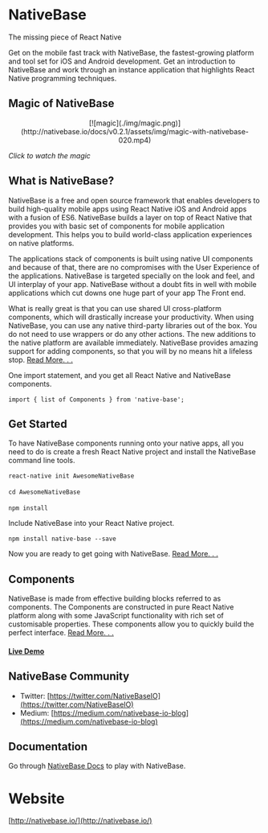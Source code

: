 # NativeBase
The missing piece of React Native

Get on the mobile fast track with NativeBase, the fastest-growing platform and tool set for iOS and Android development. Get an introduction to NativeBase and work through an instance application that highlights React Native programming techniques.

####
## Magic of NativeBase
<center>[![magic](./img/magic.png)](http://nativebase.io/docs/v0.2.1/assets/img/magic-with-nativebase-020.mp4)</center>

<i>Click to watch the magic</i>

####
## What is NativeBase?
NativeBase is a free and open source framework that enables developers to build high-quality mobile apps using React Native iOS and Android apps with a fusion of ES6. NativeBase builds a layer on top of React Native that provides you with basic set of components for mobile application development. This helps you to build world-class application experiences on native platforms.


The applications stack of components is built using native UI components and because of that, there are no compromises with the User Experience of the applications. NativeBase is targeted specially on the look and feel, and UI interplay of your app. NativeBase without a doubt fits in well with mobile applications which cut downs one huge part of your app The Front end.

What is really great is that you can use shared UI cross-platform components, which will drastically increase your productivity. When using NativeBase, you can use any native third-party libraries out of the box. You do not need to use wrappers or do any other actions. The new additions to the native platform are available immediately. NativeBase provides amazing support for adding components, so that you will by no means hit a lifeless stop. [Read More. . .](http://nativebase.io/documentation)

One import statement, and you get all React Native and NativeBase components.
```
import { list of Components } from 'native-base';
```

####
## Get Started

To have NativeBase components running onto your native apps, all you need to do is create a fresh React Native project and install the NativeBase command line tools.

```
react-native init AwesomeNativeBase

cd AwesomeNativeBase

npm install
```

Include NativeBase into your React Native project.
```
npm install native-base --save
```

Now you are ready to get going with NativeBase. [Read More. . .](http://nativebase.io/documentation)

####
## Components

NativeBase is made from effective building blocks referred to as components. The Components are constructed in pure React Native platform along with some JavaScript functionality with rich set of customisable properties. These components allow you to quickly build the perfect interface. [Read More. . .](http://nativebase.io/documentation)

#### [**Live Demo**](http://nativebase.io/components)

####
## NativeBase Community

*	Twitter: [https://twitter.com/NativeBaseIO](https://twitter.com/NativeBaseIO)
*	Medium: [https://medium.com/nativebase-io-blog](https://medium.com/nativebase-io-blog)

####
## Documentation

Go through [NativeBase Docs](http://nativebase.io/documentation) to play with NativeBase.

####
# Website
[http://nativebase.io/](http://nativebase.io/)

